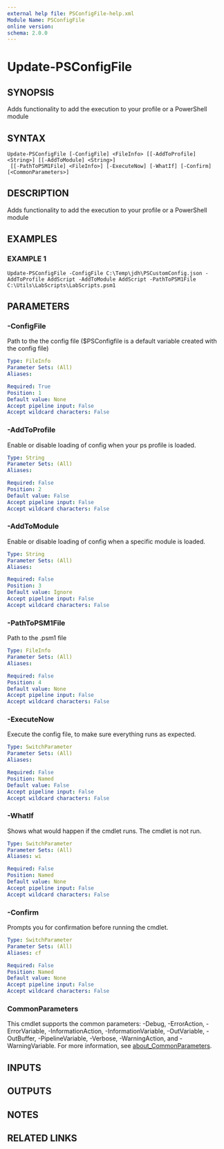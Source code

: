 ```yaml
---
external help file: PSConfigFile-help.xml
Module Name: PSConfigFile
online version:
schema: 2.0.0
---
```


# Update-PSConfigFile

## SYNOPSIS
Adds functionality to add the execution to your profile or a PowerShell module

## SYNTAX

```
Update-PSConfigFile [-ConfigFile] <FileInfo> [[-AddToProfile] <String>] [[-AddToModule] <String>]
 [[-PathToPSM1File] <FileInfo>] [-ExecuteNow] [-WhatIf] [-Confirm] [<CommonParameters>]
```

## DESCRIPTION
Adds functionality to add the execution to your profile or a PowerShell module

## EXAMPLES

### EXAMPLE 1
```
Update-PSConfigFile -ConfigFile C:\Temp\jdh\PSCustomConfig.json -AddToProfile AddScript -AddToModule AddScript -PathToPSM1File C:\Utils\LabScripts\LabScripts.psm1
```

## PARAMETERS

### -ConfigFile
Path to the the config file ($PSConfigfile is a default variable created with the config file)

```yaml
Type: FileInfo
Parameter Sets: (All)
Aliases:

Required: True
Position: 1
Default value: None
Accept pipeline input: False
Accept wildcard characters: False
```

### -AddToProfile
Enable or disable loading of config when your ps profile is loaded.

```yaml
Type: String
Parameter Sets: (All)
Aliases:

Required: False
Position: 2
Default value: False
Accept pipeline input: False
Accept wildcard characters: False
```

### -AddToModule
Enable or disable loading of config when a specific module is loaded.

```yaml
Type: String
Parameter Sets: (All)
Aliases:

Required: False
Position: 3
Default value: Ignore
Accept pipeline input: False
Accept wildcard characters: False
```

### -PathToPSM1File
Path to the .psm1 file

```yaml
Type: FileInfo
Parameter Sets: (All)
Aliases:

Required: False
Position: 4
Default value: None
Accept pipeline input: False
Accept wildcard characters: False
```

### -ExecuteNow
Execute the config file, to make sure everything runs as expected.

```yaml
Type: SwitchParameter
Parameter Sets: (All)
Aliases:

Required: False
Position: Named
Default value: False
Accept pipeline input: False
Accept wildcard characters: False
```

### -WhatIf
Shows what would happen if the cmdlet runs.
The cmdlet is not run.

```yaml
Type: SwitchParameter
Parameter Sets: (All)
Aliases: wi

Required: False
Position: Named
Default value: None
Accept pipeline input: False
Accept wildcard characters: False
```

### -Confirm
Prompts you for confirmation before running the cmdlet.

```yaml
Type: SwitchParameter
Parameter Sets: (All)
Aliases: cf

Required: False
Position: Named
Default value: None
Accept pipeline input: False
Accept wildcard characters: False
```

### CommonParameters
This cmdlet supports the common parameters: -Debug, -ErrorAction, -ErrorVariable, -InformationAction, -InformationVariable, -OutVariable, -OutBuffer, -PipelineVariable, -Verbose, -WarningAction, and -WarningVariable. For more information, see [about_CommonParameters](http://go.microsoft.com/fwlink/?LinkID=113216).

## INPUTS

## OUTPUTS

## NOTES

## RELATED LINKS
